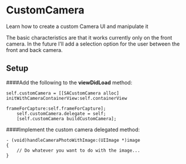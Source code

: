 # CustomCamera
Learn how to create a custom Camera UI and manipulate it

The basic characteristics are that it works currently only on the front camera. In the future I'll add a selection option for the user between the front and back camera.

## Setup

####Add the following to the **viewDidLoad** method:

```
self.customCamera = [[SACustomCamera alloc] initWithCameraContainerView:self.containerView
                                                            frameForCapture:self.frameForCapture];
    self.customCamera.delegate = self;
    [self.customCamera buildCustomCamera];
```

####Implement the custom camera delegated method:
```
- (void)handleCameraPhotoWithImage:(UIImage *)image
{
    // Do whatever you want to do with the image...
}
```

